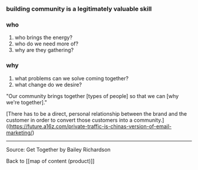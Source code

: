 ### building community is a legitimately valuable skill

### who
1. who brings the energy? 
2. who do we need more of?
3. why are they gathering?

### why
1. what problems can we solve coming together?
2. what change do we desire?

"Our community brings together [types of people] so that we can [why we're together]."

[There has to be a direct, personal relationship between the brand and the customer in order to convert those customers into a community.]((https://future.a16z.com/private-traffic-is-chinas-version-of-email-marketing/)


---

Source: Get Together by Bailey Richardson

Back to [[map of content (product)]]









